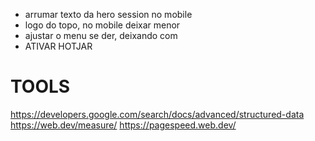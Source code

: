 - arrumar texto da hero session no mobile
- logo do topo, no mobile deixar menor
- ajustar o menu se der, deixando com 
- ATIVAR HOTJAR
# TOOLS
https://developers.google.com/search/docs/advanced/structured-data
https://web.dev/measure/
https://pagespeed.web.dev/

